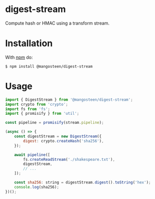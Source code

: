 # digest-stream

Compute hash or HMAC using a transform stream.

# Installation

With [npm](https://www.npmjs.com/) do:

    $ npm install @mangosteen/digest-stream

# Usage

```js
import { DigestStream } from '@mangosteen/digest-stream';
import crypto from 'crypto';
import fs from 'fs';
import { promisify } from 'util';

const pipeline = promisify(stream.pipeline);

(async () => {
    const digestStream = new DigestStream({
        digest: crypto.createHash('sha256'),
    });

    await pipeline([
        fs.createReadStream('./shakespeare.txt'),
        digestStream,
        // ...
    ]);

    const sha256: string = digestStream.digest().toString('hex');
    console.log(sha256);
})();
```